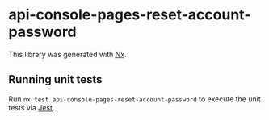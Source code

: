 # api-console-pages-reset-account-password

This library was generated with [Nx](https://nx.dev).

## Running unit tests

Run `nx test api-console-pages-reset-account-password` to execute the unit tests via [Jest](https://jestjs.io).
